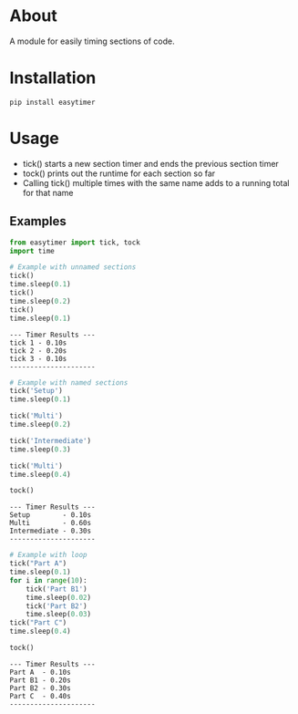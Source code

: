 # About

A module for easily timing sections of code.

# Installation

```
pip install easytimer
```

# Usage

- tick() starts a new section timer and ends the previous section timer
- tock() prints out the runtime for each section so far
- Calling tick() multiple times with the same name adds to a running total for that name

## Examples

```python
from easytimer import tick, tock
import time

# Example with unnamed sections
tick()
time.sleep(0.1)
tick()
time.sleep(0.2)
tick()
time.sleep(0.1)

```

```
--- Timer Results ---
tick 1 - 0.10s
tick 2 - 0.20s
tick 3 - 0.10s
---------------------
```

```python
# Example with named sections
tick('Setup')
time.sleep(0.1)

tick('Multi')
time.sleep(0.2)

tick('Intermediate')
time.sleep(0.3)

tick('Multi')
time.sleep(0.4)

tock()
```

```
--- Timer Results ---
Setup        - 0.10s
Multi        - 0.60s
Intermediate - 0.30s
---------------------
```

```python
# Example with loop
tick("Part A")
time.sleep(0.1)
for i in range(10):
    tick('Part B1')
    time.sleep(0.02)
    tick('Part B2')
    time.sleep(0.03)
tick("Part C")
time.sleep(0.4)

tock()
```

```
--- Timer Results ---
Part A  - 0.10s
Part B1 - 0.20s
Part B2 - 0.30s
Part C  - 0.40s
---------------------
```
